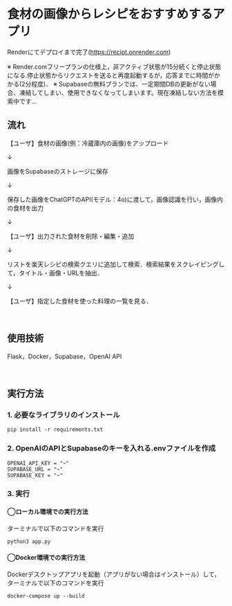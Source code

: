 # 食材の画像からレシピをおすすめするアプリ
Renderにてデプロイまで完了(https://recipt.onrender.com)

※ Render.comフリープランの仕様上，非アクティブ状態が15分続くと停止状態になる.停止状態からリクエストを送ると再度起動するが，応答までに時間がかかる(2分程度)．
※ Supabaseの無料プランでは、一定期間DBの更新がない場合、凍結してしまい、使用できなくなってしまいます。現在凍結しない方法を模索中です...

## 流れ
【ユーザ】食材の画像(例：冷蔵庫内の画像)をアップロード

↓

画像をSupabaseのストレージに保存

↓

保存した画像をChatGPTのAPI(モデル：4o)に渡して，画像認識を行い，画像内の食材を出力

↓

【ユーザ】出力された食材を削除・編集・追加

↓

リストを楽天レシピの検索クエリに追加して検索．検索結果をスクレイピングして，タイトル・画像・URLを抽出．

↓

【ユーザ】指定した食材を使った料理の一覧を見る．

<br>

## 使用技術
Flask，Docker，Supabase，OpenAI API

<br>

## 実行方法
### 1. 必要なライブラリのインストール

```
pip install -r requirements.txt
```

### 2. OpenAIのAPIとSupabaseのキーを入れる.envファイルを作成

```
OPENAI_API_KEY = "~"
SUPABASE_URL = "~"
SUPABASE_KEY = "~"
```

### 3. 実行

#### ◯ローカル環境での実行方法
ターミナルで以下のコマンドを実行
```
python3 app.py
```

#### ◯Docker環境での実行方法
Dockerデスクトップアプリを起動（アプリがない場合はインストール）して，ターミナルで以下のコマンドを実行
```
docker-compose up --build
```
